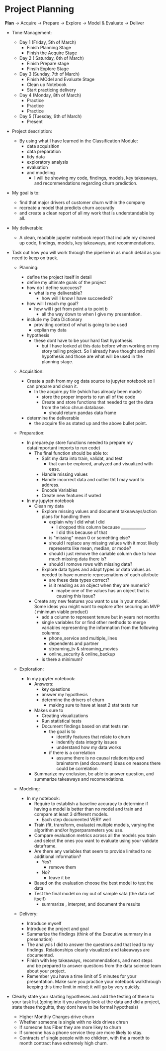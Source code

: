 # Project Planning
 **Plan** -> Acquire -> Prepare -> Explore -> Model & Evaluate -> Deliver

- Time Management:
    - Day 1 (Friday, 5th of March)
        - Finish Planning Stage
        - Finish the Acquire Stage
    - Day 2 ( Saturday, 6th of March)
        - Finish Prepare stage
        - Finsih Explore Stage
    - Day 3 (Sunday, 7th of March)
        - Finish MOdel and Evaluate Stage
        - Clean up Notebook
        - Start practicing delivery
    - Day 4 (Monday, 8th of March)
        - Practice
        - Practice
        - Practice
    - Day 5 (Tuesday, 9th of March)
        - Present

- Project description:
    - By using what I have learned in the Classification Module:
        - data acquisition
        - data preparation
        - tidy data
        - exploratory analysis
        - evaluation
        - and modeling
            - I will be showing my code, findings, models, key takeaways, and recommendations regarding churn prediction.

- My goal is to:
    - find that major drivers of customer churn within the company
    - recreate a model that predicts churn accuratly
    - and create a clean report of all my work that is understandable by all.

- My deliverable:   
    - A clean, readable jupyter notebook report that include my cleaned up code, findings, models, key takeaways, and recommendations.

- Task out how you will work through the pipeline in as much detail as you need to keep on track.

    - Planning:
        - define the project itself in detail
        - define my ultimate goals of the project
        - how do I define succuess?
            - what is my deliverable?
                - how will I know I have succeeded?
        - how will I reach my goal?
            - how will i get from point a to point b
                - all the way down to when I give my presentation.
        - include my Data Dictionary
            - providing context of what is going to be used
            - explian my data
        - hypothesis 
            - these dont have to be your hard fast hypothesis.  
                - but I have looked at this data before when working on my story telling project. So I already have thought and mini hypothesis and those are what will be used in the planning stage.

    - Acquisition:
        - Create a path from my og data source to jupyter notebook so I can prepare and clean it.
            - In the acquire.py file (which has already been made)
                - store the proper imports to run all of the code
                - Create and store functions that needed to get the data from the telco chrun database.
                    - should return pandas data frame
        - determine the deliverable
            - the acquire file as stated up and the above bullet point.

    - Preparation:
        - In prepare.py store functions needed to prepare my data(important imports to run code)
            - The final function should be able to:
                - Split my data into train, validat, and test
                    - that can be explored, analyzed and visualized with ease.
                - Handle missing values
                - Handle incorrect data and outlier tht I may want to address.
                - Encode Variables
                - Create new features if wated
        - In my jupyter notebook
            - Clean my data
                - Explore missing values and document takeaways/action plans for handling them
                    - explain why I did what I did
                        - I dropped this column because ____________.
                        - I did this because of that
                    - is "missing" mean 0 or somehting else?
                    - should I replace any missing values with it most likely represents like mean, median, or mode?
                    - should i just remove the cariable column due to how much missing data there is?
                    - should I romove rows with missing data?
                - Explore data types and adapt types or data values as needed to have numeric represenations of each attribute
                    - are these data types correct?
                    - is it reading as an object when they are numeric?
                        - maybe one of the values has an object that is causing this issue?
            - Create any new features you want to use in your model. Some ideas you might want to explore after securing an MVP ( minimum viable product)
                - add a column to represent tenure but in years not months
                - single variables for or find other methods to merge variables representing the information from the following columns:
                    - phone_service and multiple_lines
                    - dependents and partner
                    - streaming_tv & streaming_movies
                    - online_security & online_backup
                - is there a minimum?

    - Exploration:
        - In my jupyter notebook:
            - Answers:
                - key questions
                - answer my hypothesis
                - determine the drivers of churn
                    - making sure to have at least 2 stat tests run
            - Makes sure to
                - Creating visualizations
                - Run statistical tests
                - Document findings based on stat tests ran
                    - the goal is to
                        - identify features that relate to churn
                        - indentify data integrity issues
                        - understand how my data works
                    - if there is a correlation
                        - assume there is no causal relationship and brainstorm (and document) ideas on reasons there could be correlation
            - Summarize my cnclusion, be able to answer question, and summarize takeaways and recomendations.

    - Modeling:
        - In my notebook:
            - Require to establish a baseline accuracy to determine if having a model is better than no model and train and compare at least 3 different models.
                - Each step documented VERY well
            - Train (fit, transform, evaluate) multiple models, varying the algorithm and/or hyperparameters you use.
            - Compare evaluation metrics across all the models you train and select the ones you want to evaluate using your validate dataframe.
            - Are there any variables that seem to provide limited to no additional information?
                - Yes?
                    - remove them
                - No?
                    - leave it be
            - Based on the evaluation choose the best model to test the data
            - Test the final model on my out of sample sata (the data set itself)
                - summarize , interpret, and document the results

    - Delivery:
        - Introduce myself
        - Introduce the project and goal
        - Summarize the findings (think of the Executive summary in a presenation)
        - The analysis I did to answer the questions and that lead to my findings. Relationships clearly visualized and takeaways are documented.
        - Finish with key takeaways, recommendations, and next steps and be prepared to answer questions from the data science team about your project.
        - Remember you have a time limit of 5 minutes for your presentation. Make sure you practice your notebook walkthrough keeping this time limit in mind; it will go by very quickly.

- Clearly state your starting hypotheses and add the testing of these to your task list.(going into it you already look at the data and did a project, state these thoguhts, they dont have to be formal hypothesis)
    - Higher Monthly Charges drive churn
    - Whether someone is single with no kids drives chrun
    - If someone has Fiber they are more likey to churn
    - If someone has a phone service they are more likely to stay.
    - Contracts of single people with no children, with the a month to month contract have extremely high churn.

